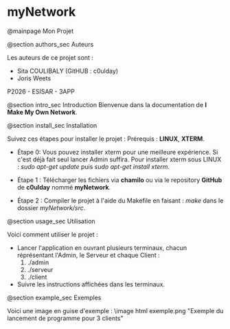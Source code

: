 # myNetwork

@mainpage Mon Projet

@section authors_sec Auteurs

Les auteurs de ce projet sont :
- Sita COULIBALY (GitHUB : c0ulday)
- Joris Weets

P2026 - ESISAR - 3APP
 
@section intro_sec Introduction
Bienvenue dans la documentation de **I Make My Own Network**.

@section install_sec Installation

Suivez ces étapes pour installer le projet :
Prérequis : **LINUX**, **XTERM**.
- Étape 0: Vous pouvez installer xterm pour une meilleure expérience. Si c'est déjà fait seul lancer Admin suffira.
Pour installer xterm sous LINUX : *sudo apt-get update*
puis *sudo apt-get install xterm*.

- Étape 1 : Télécharger les fichiers via **chamilo** ou via le repository **GitHub** de **c0ulday** nommé **myNetwork**.
- Étape 2 : Compiler le projet à l'aide du Makefile en faisant : *make* dans le dossier *myNetwork/src*.

@section usage_sec Utilisation

Voici comment utiliser le projet :
- Lancer l'application en ouvrant plusieurs terminaux, chacun réprésentant l'Admin, le Serveur et chaque Client : 
    1. ./admin
    2. ./serveur
    3. ./client
- Suivre les instructions affichées dans les terminaux.

@section example_sec Exemples

Voici une image en guise d'exemple :
\image html exemple.png "Exemple du lancement de programme pour 3 clients"

